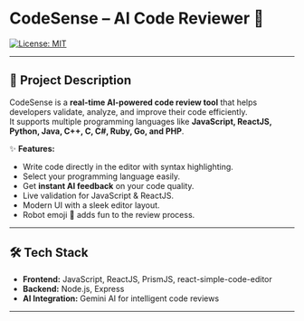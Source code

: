 # CodeSense – AI Code Reviewer 🤖

[![License: MIT](https://img.shields.io/badge/License-MIT-yellow.svg)](LICENSE)

---

## 🚀 Project Description

CodeSense is a **real-time AI-powered code review tool** that helps developers validate, analyze, and improve their code efficiently.  
It supports multiple programming languages like **JavaScript, ReactJS, Python, Java, C++, C, C#, Ruby, Go, and PHP**.  

✨ **Features:**
- Write code directly in the editor with syntax highlighting.
- Select your programming language easily.
- Get **instant AI feedback** on your code quality.
- Live validation for JavaScript & ReactJS.
- Modern UI with a sleek editor layout.
- Robot emoji 🤖 adds fun to the review process.

---

## 🛠 Tech Stack

- **Frontend:** JavaScript, ReactJS, PrismJS, react-simple-code-editor  
- **Backend:** Node.js, Express  
- **AI Integration:** Gemini AI for intelligent code reviews  

---
